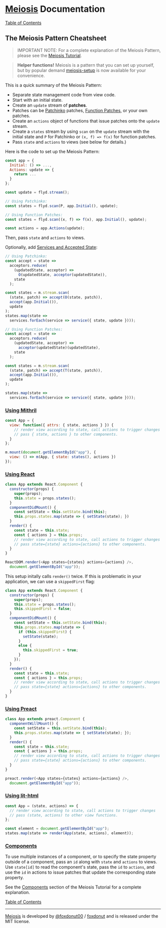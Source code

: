 # [Meiosis](https://meiosis.js.org) Documentation

[Table of Contents](toc.html)

## The Meiosis Pattern Cheatsheet

> IMPORTANT NOTE: For a complete explanation of the Meiosis Pattern,
please see the [Meiosis Tutorial](https://meiosis.js.org/tutorial/toc.html).

> **Helper functions!** Meiosis is a pattern that you can set up yourself, but by popular demand
[meiosis-setup](https://github.com/foxdonut/meiosis/tree/master/helpers/setup) is now available
for your convenience.

This is a quick summary of the Meiosis Pattern:

- Separate state management code from view code.
- Start with an initial state.
- Create an `update` stream of **patches**.
- Patches can be [Patchinko](http://meiosis.js.org/tutorial/05-meiosis-with-patchinko.html)
patches, [Function Patches](http://meiosis.js.org/tutorial/04-meiosis-with-function-patches.html),
or your own patches.
- Create an `actions` object of functions that issue patches onto the `update` stream.
- Create a `states` stream by using `scan` on the `update` stream with the initial state and
`P` for Patchinko or `(x, f) => f(x)` for function patches.
- Pass `state` and `actions` to views (see below for details.)

Here is the code to set up the Meiosis Pattern:

```js
const app = {
  Initial: () => ...,
  Actions: update => {
    return ...
  }
};

const update = flyd.stream();

// Using Patchinko:
const states = flyd.scan(P, app.Initial(), update);

// Using Function Patches:
const states = flyd.scan((x, f) => f(x), app.Initial(), update);

const actions = app.Actions(update);
```

Then, pass `state` and `actions` to views.

Optionally, add [Services and Accepted State](services.html):

```javascript
// Using Patchinko:
const accept = state =>
  acceptors.reduce(
    (updatedState, acceptor) =>
      O(updatedState, acceptor(updatedState)),
    state
  );

const states = m.stream.scan(
  (state, patch) => accept(O(state, patch)),
  accept(app.Initial()),
  update
);
states.map(state =>
  services.forEach(service => service({ state, update })));

// Using Function Patches:
const accept = state =>
  acceptors.reduce(
    (updatedState, acceptor) =>
      acceptor(updatedState)(updatedState),
    state
  );

const states = m.stream.scan(
  (state, patch) => accept(T(state, patch)),
  accept(app.Initial()),
  update
);

states.map(state =>
  services.forEach(service => service({ state, update })));
```

<a name="using_mithril"></a>
### [Using Mithril](#using_mithril)

```js
const App = {
  view: function({ attrs: { state, actions } }) {
    // render view according to state, call actions to trigger changes
    // pass { state, actions } to other components.
  }
};

m.mount(document.getElementById("app"), {
  view: () => m(App, { state: states(), actions })
});
```

<a name="using_react"></a>
### [Using React](#using_react)

```js
class App extends React.Component {
  constructor(props) {
    super(props);
    this.state = props.states();
  }
  componentDidMount() {
    const setState = this.setState.bind(this);
    this.props.states.map(state => { setState(state); })
  }
  render() {
    const state = this.state;
    const { actions } = this.props;
    // render view according to state, call actions to trigger changes
    // pass state={state} actions={actions} to other components.
  }
}

ReactDOM.render(<App states={states} actions={actions} />,
  document.getElementById("app"));
```

This setup initally calls `render()` twice. If this is problematic in your application,
we can use a `skippedFirst` flag:

```js
class App extends React.Component {
  constructor(props) {
    super(props);
    this.state = props.states();
    this.skippedFirst = false;
  }
  componentDidMount() {
    const setState = this.setState.bind(this);
    this.props.states.map(state => {
      if (this.skippedFirst) {
        setState(state);
      }
      else {
        this.skippedFirst = true;
      }
    });
  }
  render() {
    const state = this.state;
    const { actions } = this.props;
    // render view according to state, call actions to trigger changes
    // pass state={state} actions={actions} to other components.
  }
}
```

<a name="using_preact"></a>
### [Using Preact](#using_preact)

```js
class App extends preact.Component {
  componentWillMount() {
    const setState = this.setState.bind(this);
    this.props.states.map(state => { setState(state); });
  }
  render() {
    const state = this.state;
    const { actions } = this.props;
    // render view according to state, call actions to trigger changes
    // pass state={state} actions={actions} to other components.
  }
}

preact.render(<App states={states} actions={actions} />,
  document.getElementById("app"));
```

<a name="using_lit_html"></a>
### [Using lit-html](#using_lit_html)

```js
const App = (state, actions) => {
  // render view according to state, call actions to trigger changes
  // pass (state, actions) to other view functions.
};

const element = document.getElementById("app");
states.map(state => render(App(state, actions), element));
```

<a name="components"></a>
### [Components](#components)

To use multiple instances of a component, or to specify the state property outside of a component,
pass an `id` along with `state` and `actions` to views. Use `state[id]` to read the component's
state, pass the `id` to `actions`, and use the `id` in actions to issue patches that update the
corresponding state property.

See the [Components](http://meiosis.js.org/tutorial/06-components.html) section of the Meiosis
Tutorial for a complete explanation.

[Table of Contents](toc.html)

-----

[Meiosis](https://meiosis.js.org) is developed by
[@foxdonut00](http://twitter.com/foxdonut00) /
[foxdonut](https://github.com/foxdonut)
and is released under the MIT license.
